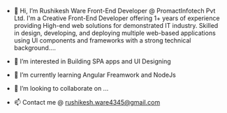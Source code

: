 - 👋 Hi, I’m Rushikesh Ware Front-End Developer @ PromactInfotech Pvt Ltd. I'm a  Creative Front-End Developer offering 1+ years of experience providing High-end web solutions for 
demonstrated IT industry. Skilled in design, developing, and deploying multiple web-based applications using UI components and frameworks with a strong technical background....

- 👀 I’m interested in Building SPA apps and UI Designing 
- 🌱 I’m currently learning Angular Freamwork and NodeJs
- 💞️ I’m looking to collaborate on ...
- 📫  Contact me @ rushikesh.ware4345@gmail.com

<!---
RushikesWare/RushikesWare is a ✨ special ✨ repository because its `README.md` (this file) appears on your GitHub profile.
You can click the Preview link to take a look at your changes.
--->
